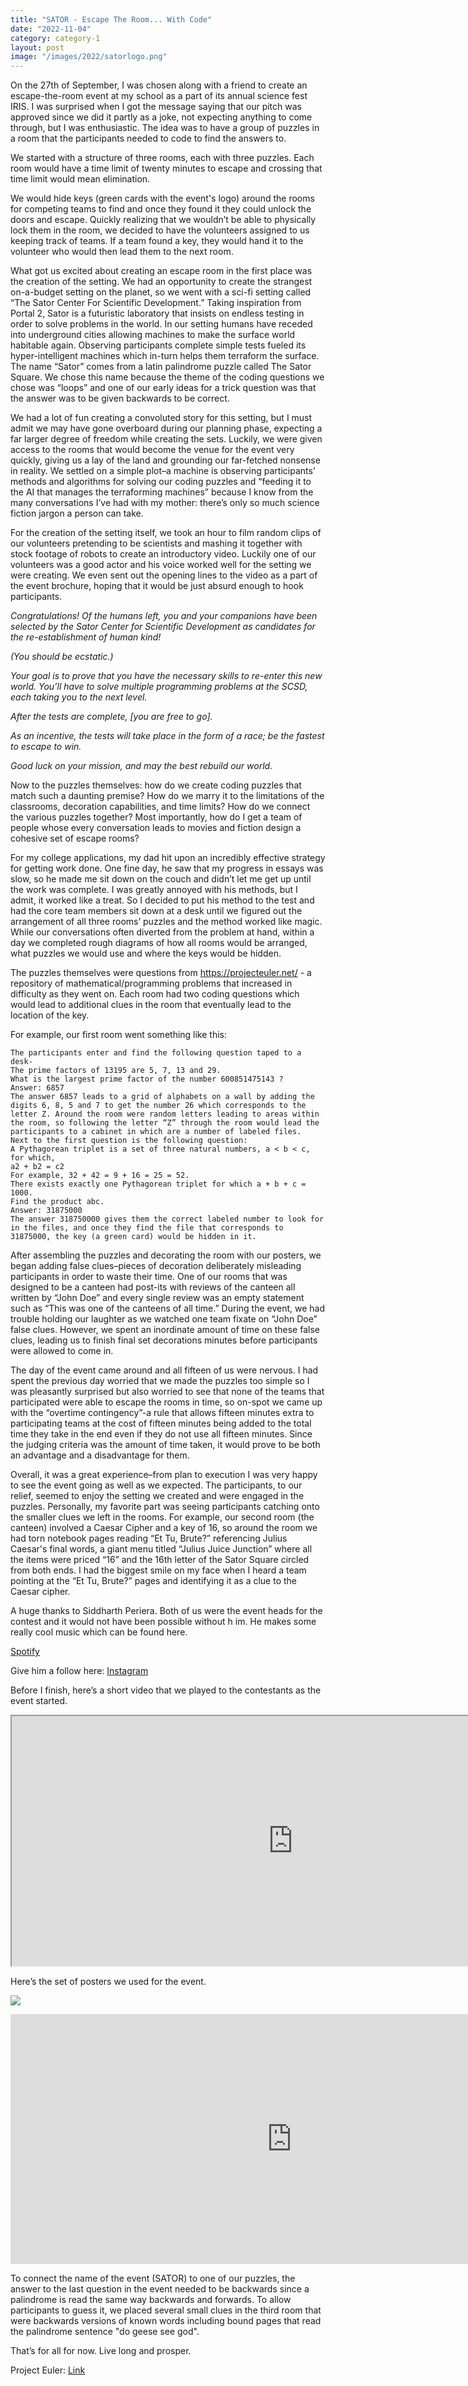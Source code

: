 ```yaml
---
title: "SATOR - Escape The Room... With Code"
date: "2022-11-04"
category: category-1
layout: post
image: "/images/2022/satorlogo.png"
---
```


On the 27th of September, I was chosen along with a friend to create an escape-the-room event at my school as a part of its annual science fest IRIS. I was surprised when I got the message saying that our pitch was approved since we did it partly as a joke, not expecting anything to come through, but I was enthusiastic. The idea was to have a group of puzzles in a room that the participants needed to code to find the answers to. 

We started with a structure of three rooms, each with three puzzles. Each room would have  a time limit of twenty minutes to escape and crossing that time limit would mean elimination.

We would hide keys (green cards with the event's logo) around the rooms for competing teams to find and once they found it they could unlock the doors and escape. Quickly realizing that we wouldn’t be able to physically lock them in the room, we decided to have the volunteers assigned to us keeping track of teams. If a team found a key, they would hand it to the volunteer who would then lead them to the next room.

What got us excited about creating an escape room in the first place was the creation of the setting. We had an opportunity to create the strangest on-a-budget setting on the planet, so we went with a sci-fi setting called “The Sator Center For Scientific Development.” Taking inspiration from Portal 2, Sator is a futuristic laboratory that insists on endless testing in order to solve problems in the world. In our setting humans have receded into underground cities allowing machines to make the surface world habitable again. Observing participants complete simple tests fueled its hyper-intelligent machines which in-turn helps them terraform the surface. The name “Sator” comes from a latin palindrome puzzle called The Sator Square. We chose this name because the theme of the coding questions we chose was “loops” and one of our early ideas for a trick question was that the answer was to be given backwards to be correct. 

We had a lot of fun creating a convoluted story for this setting, but I must admit we may have gone overboard during our planning phase, expecting a far larger degree of freedom while creating the sets. Luckily, we were given access to the rooms that would become the venue for the event very quickly, giving us a lay of the land and grounding our far-fetched nonsense in reality. We settled on a simple plot–a machine is observing participants’ methods and algorithms for solving our coding puzzles and “feeding it to the AI that manages the terraforming machines” because I know from the many conversations I’ve had with my mother: there’s only so much science fiction jargon a person can take. 

For the creation of the setting itself, we took an hour to film random clips of our volunteers pretending to be scientists and mashing it together with stock footage of robots to create an introductory video. Luckily one of our volunteers was a good actor and his voice worked well for the setting we were creating. We even sent out the opening lines to the video as a part of the event brochure, hoping that it would be just absurd enough to hook participants. 

*Congratulations! Of the humans left, you and your companions have been selected by the Sator Center for Scientific Development as candidates for the re-establishment of human kind!*

*(You should be ecstatic.)*

*Your goal is to prove that you have the necessary skills to re-enter this new world. You’ll have to solve multiple programming problems at the SCSD, each taking you to the next level.*

*After the tests are complete, [you are free to go].*

*As an incentive, the tests will take place in the form of a race; be the fastest to escape to win.*

*Good luck on your mission, and may the best rebuild our world.*

Now to the puzzles themselves: how do we create coding puzzles that match such a daunting premise? How do we marry it to the limitations of the classrooms, decoration capabilities, and time limits? How do we connect the various puzzles together? Most importantly, how do I get a team of people whose every conversation leads to movies and fiction design a cohesive set of escape rooms?

For my college applications, my dad hit upon an incredibly effective strategy for getting work done. One fine day, he saw that my progress in essays was slow, so he made me sit down on the couch and didn’t let me get up until the work was complete. I was greatly annoyed with his methods, but I admit, it worked like a treat. So I decided to put his method to the test and had the core team members sit down at a desk until we figured out the arrangement of all three rooms’ puzzles and the method worked like magic. While our conversations often diverted from the problem at hand, within a day we completed rough diagrams of how all rooms would be arranged, what puzzles we would use and where the keys would be hidden. 

The puzzles themselves were questions from https://projecteuler.net/ - a repository of mathematical/programming problems that increased in difficulty as they went on. Each room had two coding questions which would lead to additional clues in the room that eventually lead to the location of the key. 

For example, our first room went something like this: 
```
The participants enter and find the following question taped to a desk-
The prime factors of 13195 are 5, 7, 13 and 29.
What is the largest prime factor of the number 600851475143 ?
Answer: 6857
The answer 6857 leads to a grid of alphabets on a wall by adding the digits 6, 8, 5 and 7 to get the number 26 which corresponds to the letter Z. Around the room were random letters leading to areas within the room, so following the letter “Z” through the room would lead the participants to a cabinet in which are a number of labeled files.
Next to the first question is the following question:
A Pythagorean triplet is a set of three natural numbers, a < b < c, for which,
a2 + b2 = c2
For example, 32 + 42 = 9 + 16 = 25 = 52.
There exists exactly one Pythagorean triplet for which a + b + c = 1000.
Find the product abc.
Answer: 31875000
The answer 318750000 gives them the correct labeled number to look for in the files, and once they find the file that corresponds to 31875000, the key (a green card) would be hidden in it. 
```

After assembling the puzzles and decorating the room with our posters, we began adding false clues–pieces of decoration deliberately misleading participants in order to waste their time. One of our rooms that was designed to be a canteen had post-its with reviews of the canteen all written by “John Doe” and every single review was an empty statement such as “This was one of the canteens of all time.” During the event, we had trouble holding our laughter as we watched one team fixate on “John Doe” false clues. However, we spent an inordinate amount of time on these false clues, leading us to finish final set decorations minutes before participants were allowed to come in. 

The day of the event came around and all fifteen of us were nervous. I had spent the previous day worried that we made the puzzles too simple so I was pleasantly surprised but also worried to see that none of the teams that participated were able to escape the rooms in time, so on-spot we came up with the “overtime contingency”-a rule that allows fifteen minutes extra to participating teams at the cost of fifteen minutes being added to the total time they take in the end even if they do not use all fifteen minutes. Since the judging criteria was the amount of time taken, it would prove to be both an advantage and a disadvantage for them. 

Overall, it was a great experience–from plan to execution I was very happy to see the event going as well as we expected. The participants, to our relief, seemed to enjoy the setting we created and were engaged in the puzzles. Personally, my favorite part was seeing participants catching onto the smaller clues we left in the rooms. For example, our second room (the canteen) involved a Caesar Cipher and a key of 16, so around the room we had torn notebook pages reading “Et Tu, Brute?” referencing Julius Caesar's final words, a giant menu titled “Julius Juice Junction” where all the items were priced “16” and the 16th letter of the Sator Square circled from both ends. I had the biggest smile on my face when I heard a team pointing at the “Et Tu, Brute?” pages and identifying it as a clue to the Caesar cipher. 

A huge thanks to Siddharth Periera. Both of us were the event heads for the contest and it would not have been possible without h	im. He makes some really cool music which can be found here. 

[Spotify](https://sptfy.com/musicbysid) 

Give him a follow here: [Instagram](https://www.instagram.com/musicbysid/)

Before I finish, here’s a short video that we played to the contestants as the event started. 

<iframe width="900" height="400" src="https://youtu.be/mRdEVioFxSw"></iframe>

Here’s the set of posters we used for the event.

<span class="image fit"><img src="/images/2022/sator-event-art.png"/></span>

<iframe src="https://albumizr.com/a/DTII" scrolling="no" frameborder="0" allowfullscreen width="900" height="400"></iframe>

To connect the name of the event (SATOR) to one of our puzzles, the answer to the last question in the event needed to be backwards since a palindrome is read the same way backwards and forwards. To allow participants to guess it, we placed several small clues in the third room that were backwards versions of known words including bound pages that read the palindrome sentence "do geese see god". 

That’s for all for now. Live long and prosper. 

Project Euler: [Link](https://projecteuler.net/)